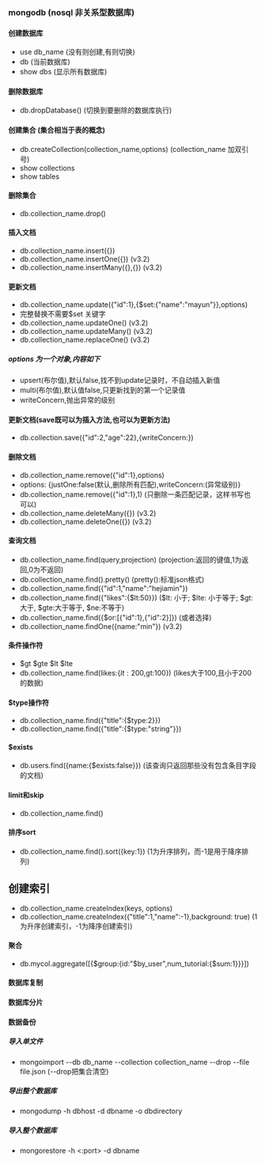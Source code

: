 ### mongodb  (nosql 非关系型数据库)

#### 创建数据库
- use db_name   (没有则创建,有则切换)
- db  (当前数据库)
- show dbs  (显示所有数据库)

#### 删除数据库
- db.dropDatabase()    (切换到要删除的数据库执行)

#### 创建集合  (集合相当于表的概念)
- db.createCollection(collection_name,options)   (collection_name 加双引号)
- show collections
- show tables

#### 删除集合
- db.collection_name.drop()   

#### 插入文档
- db.collection_name.insert({})
- db.collection_name.insertOne({})  (v3.2)
- db.collection_name.insertMany({},{})  (v3.2)

#### 更新文档
- db.collection_name.update({"id":1},{$set:{"name":"mayun"}},options)
- 完整替换不需要$set 关键字
- db.collection_name.updateOne()  (v3.2)
- db.collection_name.updateMany()  (v3.2)
- db.collection_name.replaceOne()  (v3.2)

##### options 为一个对象,内容如下 
- upsert(布尔值),默认false,找不到update记录时，不自动插入新值
- multi(布尔值),默认值false,只更新找到的第一个记录值
- writeConcern,抛出异常的级别

#### 更新文档(save既可以为插入方法,也可以为更新方法)
- db.collection.save({"id":2,"age":22},{writeConcern:<document>})


#### 删除文档
- db.collection_name.remove({"id":1},options)
- options: {justOne:false(默认,删除所有匹配),writeConcern:(异常级别)}
- db.collection_name.remove({"id":1},1) (只删除一条匹配记录，这样书写也可以)
- db.collection_name.deleteMany({})  (v3.2)
- db.collection_name.deleteOne({})   (v3.2)

#### 查询文档
- db.collection_name.find(query,projection)  (projection:返回的键值,1为返回,0为不返回)
- db.collection_name.find().pretty()  (pretty():标准json格式)
- db.collection_name.find({"id":1,"name":"hejiamin"})
- db.collection_name.find({"likes":{$lt:50}})   ($lt: 小于;   $lte: 小于等于;  $gt: 大于,  $gte:大于等于, $ne:不等于)
- db.collection_name.find({$or:[{"id":1},{"id":2}]})   (或者选择)
- db.collection_name.findOne({name:"min"})  (v3.2)

#### 条件操作符
- $gt  $gte  $lt  $lte
- db.collection_name.find(likes:{$lt:200,$gt:100})   (likes大于100,且小于200的数据)

#### $type操作符
- db.collection_name.find({"title":{$type:2}})
- db.collection_name.find({"title":{$type:"string"}})

#### $exists
- db.users.find({name:{$exists:false}})   (该查询只返回那些没有包含条目字段的文档)

#### limit和skip
- db.collection_name.find()

#### 排序sort
- db.collection_name.find().sort({key:1})   (1为升序排列，而-1是用于降序排列)

## 创建索引
- db.collection_name.createIndex(keys, options)
- db.collection_name.createIndex({"title":1,"name":-1},background: true)  (1为升序创建索引，-1为降序创建索引)

#### 聚合
- db.mycol.aggregate([{$group:{id:"$by_user",num_tutorial:{$sum:1}}}])

#### 数据库复制

#### 数据库分片

#### 数据备份
##### 导入单文件
- mongoimport --db db_name --collection collection_name --drop --file file.json  (--drop把集合清空)

##### 导出整个数据库
- mongodump -h dbhost -d dbname -o dbdirectory

##### 导入整个数据库
- mongorestore -h <hostname><:port> -d dbname <path>
